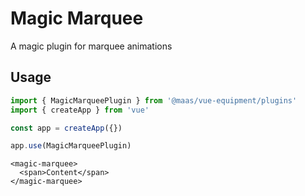 # Magic Marquee

A magic plugin for marquee animations

## Usage

```js
import { MagicMarqueePlugin } from '@maas/vue-equipment/plugins'
import { createApp } from 'vue'

const app = createApp({})

app.use(MagicMarqueePlugin)
```

```vue
<magic-marquee>
  <span>Content</span>
</magic-marquee>
```
